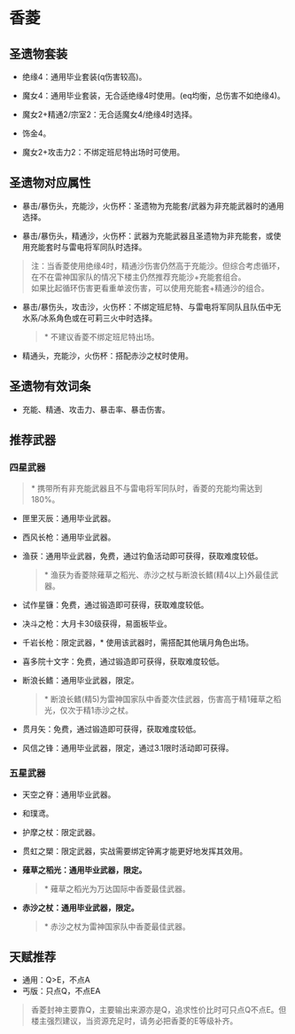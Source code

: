 # 香菱

## 圣遗物套装  

- 绝缘4：通用毕业套装(q伤害较高)。  

- 魔女4：通用毕业套装，无合适绝缘4时使用。(eq均衡，总伤害不如绝缘4)。  

- 魔女2+精通2/宗室2：无合适魔女4/绝缘4时选择。  

- 饰金4。  

- 魔女2+攻击力2：不绑定班尼特出场时可使用。  

## 圣遗物对应属性  

- 暴击/暴伤头，充能沙，火伤杯：圣遗物为充能套/武器为非充能武器时的通用选择。  

- 暴击/暴伤头，精通沙，火伤杯：武器为充能武器且圣遗物为非充能套，或使用充能套时与雷电将军同队时选择。  

> 注：当香菱使用绝缘4时，精通沙伤害仍然高于充能沙。但综合考虑循环，在不在雷神国家队的情况下楼主仍然推荐充能沙+充能套组合。  
> 如果比起循环伤害更看重单波伤害，可以使用充能套+精通沙的组合。  

- 暴击/暴伤头，攻击沙，火伤杯：不绑定班尼特、与雷电将军同队且队伍中无水系/冰系角色或在可莉三火中时选择。  

  > \* 不建议香菱不绑定班尼特出场。  

- 精通头，充能沙，火伤杯：搭配赤沙之杖时使用。  

## 圣遗物有效词条  

- 充能、精通、攻击力、暴击率、暴击伤害。  

## 推荐武器  

### 四星武器  

> \* 携带所有非充能武器且不与雷电将军同队时，香菱的充能均需达到180%。  

- 匣里灭辰：通用毕业武器。  

- 西风长枪：通用毕业武器。  

- 渔获：通用毕业武器，免费，通过钓鱼活动即可获得，获取难度较低。  

  > \* 渔获为香菱除薙草之稻光、赤沙之杖与断浪长鳍(精4以上)外最佳武器。  

- 试作星镰：免费，通过锻造即可获得，获取难度较低。  

- 决斗之枪：大月卡30级获得，易面板毕业。  

- 千岩长枪：限定武器，\* 使用该武器时，需搭配其他璃月角色出场。  

- 喜多院十文字：免费，通过锻造即可获得，获取难度较低。  

- 断浪长鳍：通用毕业武器，限定。  

  > \* 断浪长鳍(精5)为雷神国家队中香菱次佳武器，伤害高于精1薙草之稻光，仅次于精1赤沙之杖。  

- 贯月矢：免费，通过锻造即可获得，获取难度较低。  

- 风信之锋：通用毕业武器，限定，通过3.1限时活动即可获得。  

### 五星武器  

- 天空之脊：通用毕业武器。  

- 和璞鸢。  

- 护摩之杖：限定武器。  

- 贯虹之槊：限定武器，实战需要绑定钟离才能更好地发挥其效用。  

- **薙草之稻光：通用毕业武器，限定。**  

  > \* 薙草之稻光为万达国际中香菱最佳武器。  

- **赤沙之杖：通用毕业武器，限定。**  

  > \* 赤沙之杖为雷神国家队中香菱最佳武器。

## 天赋推荐  

- 通用：Q>E，不点A  
- 丐版：只点Q，不点EA  

> 香菱封神主要靠Q，主要输出来源亦是Q，追求性价比时可只点Q不点E。但楼主强烈建议，当资源充足时，请务必把香菱的E等级补齐。  
